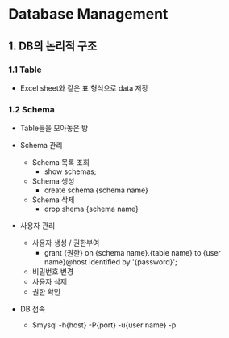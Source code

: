 # Database Management

## 1. DB의 논리적 구조

### 1.1 Table

- Excel sheet와 같은 표 형식으로 data 저장

### 1.2 Schema

- Table들을 모아놓은 방
- Schema 관리
    - Schema 목록 조회
        - show schemas;
    - Schema 생성
        - create schema {schema name}
    - Schema 삭제
        - drop shema {schema name}

- 사용자 관리
    - 사용자 생성 / 권한부여
        - grant {권한} on {schema name}.{table name} to {user name}@host identified by '{password}';
    - 비밀번호 변경
    - 사용자 삭제
    - 권한 확인
- DB 접속
    - $mysql -h{host} -P{port} -u{user name} -p